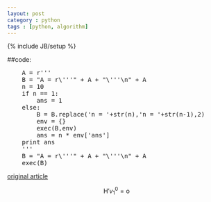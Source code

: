 ```yaml
---
layout: post
category : python
tags : [python, algorithm]
---
```

{% include JB/setup %}

##code:
<pre class="prettyprint linenums">
    A = r'''
    B = "A = r\'''" + A + "\'''\n" + A
    n = 10
    if n == 1:
        ans = 1
    else:
        B = B.replace('n = '+str(n),'n = '+str(n-1),2)
        env = {}
        exec(B,env)
        ans = n * env['ans']
    print ans
    '''
    B = "A = r\'''" + A + "\'''\n" + A
    exec(B)
</pre>


[original article](http://scturtle.is-programmer.com/posts/34225.html)


$$\mathrm{H'} v_1^0 = \mathrm{o}$$